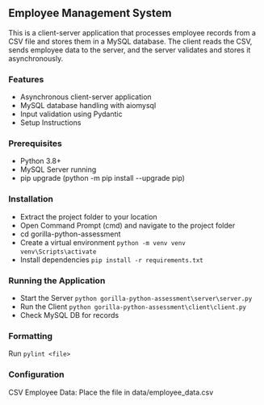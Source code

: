 ## Employee Management System

This is a client-server application that processes employee records from a CSV file and stores them in a MySQL database. The client reads the CSV, sends employee data to the server, and the server validates and stores it asynchronously.

### Features
- Asynchronous client-server application
- MySQL database handling with aiomysql
- Input validation using Pydantic
- Setup Instructions

### Prerequisites
- Python 3.8+
- MySQL Server running
- pip upgrade (python -m pip install --upgrade pip)

### Installation
- Extract the project folder to your location
- Open Command Prompt (cmd) and navigate to the project folder
- cd gorilla-python-assessment
- Create a virtual environment
 `python -m venv venv`
`venv\Scripts\activate`
- Install dependencies `pip install -r requirements.txt`

### Running the Application
- Start the Server
`python gorilla-python-assessment\server\server.py`
- Run the Client
`python gorilla-python-assessment\client\client.py`
- Check MySQL DB for records

### Formatting
Run `pylint <file>` 

### Configuration
CSV Employee Data: Place the file in data/employee_data.csv